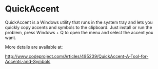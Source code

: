 QuickAccent
===========

QuickAccent is a Windows utility that runs in the system
tray and lets you quickly copy accents and symbols to 
the clipboard. Just install or run the problem, press
Windows + Q to open the menu and select the accent you
want.

More details are available at:

http://www.codeproject.com/Articles/495239/QuickAccent-A-Tool-for-Accents-and-Symbols